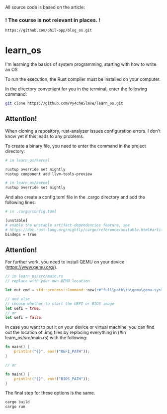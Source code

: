 All source code is based on the article:
### ! The course is not relevant in places. !
```bash
https://github.com/phil-opp/blog_os.git
```

# learn_os
I'm learning the basics of system programming, starting with how to write an OS

To run the execution, the Rust compiler must be installed on your computer.

In the directory convenient for you in the terminal, enter the following command:
```bash
git clone https://github.com/Vy4cheSlave/learn_os.git
```
## Attention! 
When cloning a repository, rust-analyzer issues configuration errors. I don't know yet if this leads to any problems.

To create a binary file, you need to enter the command in the project directory:
```bash
# in learn_os/kernel

rustup override set nightly
rustup component add llvm-tools-preview

# in learn_os/kernel
rustup override set nightly
```

And also create a config.toml file in the .cargo directory and add the following lines:
```bash
# in .cargo/config.toml

[unstable]
# enable the unstable artifact-dependencies feature, see
# https://doc.rust-lang.org/nightly/cargo/reference/unstable.html#artifact-dependencies
bindeps = true
```
## Attention!
For further work, you need to install QEMU on your device (https://www.qemu.org/).
```rust
// in learn_os/src/main.rs
// replace with your own QEMU location

let out cmd = std::process::Command::new(r#"full\path\to\qemu\qemu-system-x86_64.exe "#);

// and also
// choose whether to start the UEFI or BIOS image
let uefi = true;
// or
let uefi = false;
```

In case you want to put it on your device or virtual machine, you can find out the location of .img files by replacing everything in (#in learn_os/src/main.rs) with the following:
```rust
fn main() {
    println!("{}", env!("UEFI_PATH"));
}

// or

fn main() {
    println!("{}", env!("BIOS_PATH"));
}
```

The final step for these options is the same.
```bash
cargo build
cargo run
```